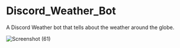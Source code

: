 # Discord_Weather_Bot
A Discord Weather bot that tells about the weather around the globe.

![Screenshot (61)](https://github.com/Sahil-Upadhyay/Discord_Weather_Bot/assets/67515591/9199ec8e-afa7-4fb6-813d-278f93956573)
